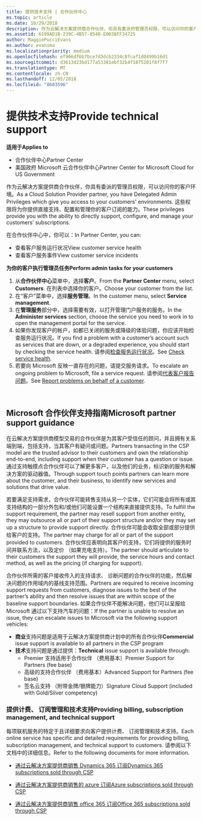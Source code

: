 ```yaml
---
title: 提供技术支持 | 合作伙伴中心
ms.topic: article
ms.date: 10/29/2018
description: 作为云解决方案提供商合作伙伴，你具有委派的管理员权限，可以访问你的客户环境。
ms.assetid: 6199AD1B-239C-4B57-8540-E0038FF34725
author: MaggiePucciEvans
ms.author: evansma
ms.localizationpriority: medium
ms.openlocfilehash: ef966df6b7bce7d3dcb2334c8fcaf1d0499b16d1
ms.sourcegitcommit: d3613d23bd177a53381ebf32b4f1075201f8f7f7
ms.translationtype: MT
ms.contentlocale: zh-CN
ms.lasthandoff: 12/05/2018
ms.locfileid: "8683596"
---
```

# <a name="provide-technical-support"></a><span data-ttu-id="39c65-103">提供技术支持</span><span class="sxs-lookup"><span data-stu-id="39c65-103">Provide technical support</span></span>

**<span data-ttu-id="39c65-104">适用于</span><span class="sxs-lookup"><span data-stu-id="39c65-104">Applies to</span></span>**

-  <span data-ttu-id="39c65-105">合作伙伴中心</span><span class="sxs-lookup"><span data-stu-id="39c65-105">Partner Center</span></span>
-  <span data-ttu-id="39c65-106">美国政府 Microsoft 云合作伙伴中心</span><span class="sxs-lookup"><span data-stu-id="39c65-106">Partner Center for Microsoft Cloud for US Government</span></span>


<span data-ttu-id="39c65-107">作为云解决方案提供商合作伙伴，你具有委派的管理员权限，可以访问你的客户环境。</span><span class="sxs-lookup"><span data-stu-id="39c65-107">As a Cloud Solution Provider partner, you have Delegated Admin Privileges which give you access to your customers' environments.</span></span> <span data-ttu-id="39c65-108">这些权限将为你提供直接支持、配置和管理你的客户订阅的能力。</span><span class="sxs-lookup"><span data-stu-id="39c65-108">These privileges provide you with the ability to directly support, configure, and manage your customers’ subscriptions.</span></span>

<span data-ttu-id="39c65-109">在合作伙伴中心中，你可以：</span><span class="sxs-lookup"><span data-stu-id="39c65-109">In Partner Center, you can:</span></span>

-   <span data-ttu-id="39c65-110">查看客户服务运行状况</span><span class="sxs-lookup"><span data-stu-id="39c65-110">View customer service health</span></span>
-   <span data-ttu-id="39c65-111">查看客户服务事件</span><span class="sxs-lookup"><span data-stu-id="39c65-111">View customer service incidents</span></span>

**<span data-ttu-id="39c65-112">为你的客户执行管理员任务</span><span class="sxs-lookup"><span data-stu-id="39c65-112">Perform admin tasks for your customers</span></span>**

1.  <span data-ttu-id="39c65-113">从**合作伙伴中心**菜单中，选择**客户**。</span><span class="sxs-lookup"><span data-stu-id="39c65-113">From the **Partner Center** menu, select **Customers**.</span></span> <span data-ttu-id="39c65-114">在列表中选择你的客户。</span><span class="sxs-lookup"><span data-stu-id="39c65-114">Choose your customer from the list.</span></span>
2.  <span data-ttu-id="39c65-115">在“客户”菜单中，选择**服务管理**。</span><span class="sxs-lookup"><span data-stu-id="39c65-115">In the customer menu, select **Service management**.</span></span>
3.  <span data-ttu-id="39c65-116">在**管理服务**部分中，选择需要有效，以打开管理门户服务的服务。</span><span class="sxs-lookup"><span data-stu-id="39c65-116">In the **Administer services** section, choose the service you need to work in to open the management portal for the service.</span></span>
4.  <span data-ttu-id="39c65-117">如果你发现客户的帐户，如都已关闭的服务或降级的体验问题，你应该开始检查服务运行状况。</span><span class="sxs-lookup"><span data-stu-id="39c65-117">If you find a problem with a customer’s account such as services that are down, or a degraded experience, you should start by checking the service health.</span></span> <span data-ttu-id="39c65-118">请参阅[检查服务运行状况](check-service-health.md)。</span><span class="sxs-lookup"><span data-stu-id="39c65-118">See [Check service health](check-service-health.md).</span></span>
5.  <span data-ttu-id="39c65-119">若要向 Microsoft 反映一直存在的问题，请提交服务请求。</span><span class="sxs-lookup"><span data-stu-id="39c65-119">To escalate an ongoing problem to Microsoft, file a service request.</span></span> <span data-ttu-id="39c65-120">请参阅[代表客户报告问题](report-problems-on-behalf-of-a-customer.md)。</span><span class="sxs-lookup"><span data-stu-id="39c65-120">See [Report problems on behalf of a customer](report-problems-on-behalf-of-a-customer.md).</span></span>

 
## <a name="microsoft-partner-support-guidance"></a><span data-ttu-id="39c65-121">Microsoft 合作伙伴支持指南</span><span class="sxs-lookup"><span data-stu-id="39c65-121">Microsoft partner support guidance</span></span>

<span data-ttu-id="39c65-122">在云解决方案提供商模型交易的合作伙伴是为其客户受信任的顾问，并且拥有关系端到端，包括支持，当其客户有疑问或问题。</span><span class="sxs-lookup"><span data-stu-id="39c65-122">Partners transacting in the CSP model are the trusted advisor to their customers and own the relationship end-to-end, including support when their customer has a question or issue.</span></span> <span data-ttu-id="39c65-123">通过支持触摸点合作伙伴可以了解更多客户，以及他们的业务，标识新的服务和解决方案的驱动器值。</span><span class="sxs-lookup"><span data-stu-id="39c65-123">Through support touch points partners can learn more about the customer, and their business, to identify new services and solutions that drive value.</span></span>

<span data-ttu-id="39c65-124">若要满足支持需求，合作伙伴可能转售支持从另一个实体，它们可能会将所有或其支持结构的一部分外包和/或他们可能设置一个结构来直接提供支持。</span><span class="sxs-lookup"><span data-stu-id="39c65-124">To fulfill the support requirement, the partner may resell support from another entity, they may outsource all or part of their support structure and/or they may set up a structure to provide support directly.</span></span>  <span data-ttu-id="39c65-125">合作伙伴可能会收取全部或部分提供给客户的支持。</span><span class="sxs-lookup"><span data-stu-id="39c65-125">The partner may charge for all or part of the support provided to customers.</span></span> <span data-ttu-id="39c65-126">合作伙伴应表明向其客户的支持，它们将提供的服务时间并联系方法，以及定价 （如果充电支持）。</span><span class="sxs-lookup"><span data-stu-id="39c65-126">The partner should articulate to their customers the support they will provide, the service hours and contact method, as well as the pricing (if charging for support).</span></span> 

<span data-ttu-id="39c65-127">合作伙伴所需的客户接收传入的支持请求、 诊断问题的合作伙伴的功能，然后解决问题的作用域内的基线支持范围。</span><span class="sxs-lookup"><span data-stu-id="39c65-127">Partners are required to receive incoming support requests from customers, diagnose issues to the best of the partner’s ability and then resolve issues that are within scope of the baseline support boundaries.</span></span> <span data-ttu-id="39c65-128">如果合作伙伴不能解决问题，他们可以呈报给 Microsoft 通过以下支持汽车的问题：</span><span class="sxs-lookup"><span data-stu-id="39c65-128">If the partner is unable to resolve an issue, they can escalate issues to Microsoft via the following support vehicles:</span></span>

- <span data-ttu-id="39c65-129">**商业**支持问题是适用于云解决方案提供商计划中的所有合作伙伴</span><span class="sxs-lookup"><span data-stu-id="39c65-129">**Commercial** issue support is available to all partners in the CSP program</span></span>
-   <span data-ttu-id="39c65-130">**技术**支持问题是通过提供：</span><span class="sxs-lookup"><span data-stu-id="39c65-130">**Technical** issue support is available through:</span></span>
    -   <span data-ttu-id="39c65-131">Premier 支持适用于合作伙伴 （费用基本）</span><span class="sxs-lookup"><span data-stu-id="39c65-131">Premier Support for Partners (fee base)</span></span>
    -   <span data-ttu-id="39c65-132">高级的支持合作伙伴 （费用基本）</span><span class="sxs-lookup"><span data-stu-id="39c65-132">Advanced Support for Partners (fee base)</span></span>
    -   <span data-ttu-id="39c65-133">签名云支持 （附带金牌/银牌能力）</span><span class="sxs-lookup"><span data-stu-id="39c65-133">Signature Cloud Support (included with Gold/Silver competency)</span></span>

### <a name="providing-billing-subscription-management-and-technical-support"></a><span data-ttu-id="39c65-134">提供计费、 订阅管理和技术支持</span><span class="sxs-lookup"><span data-stu-id="39c65-134">Providing billing, subscription management, and technical support</span></span> 

<span data-ttu-id="39c65-135">每项联机服务的特定于且详细要求向客户提供计费、 订阅管理和技术支持。</span><span class="sxs-lookup"><span data-stu-id="39c65-135">Each online service has specific and detailed requirements for providing billing, subscription management, and technical support to customers.</span></span> <span data-ttu-id="39c65-136">请参阅以下文档中的详细信息。</span><span class="sxs-lookup"><span data-stu-id="39c65-136">Refer to the following documents for more information.</span></span>

-   [<span data-ttu-id="39c65-137">通过云解决方案提供商销售 Dynamics 365 订阅</span><span class="sxs-lookup"><span data-stu-id="39c65-137">Dynamics 365 subscriptions sold through CSP</span></span>](https://www.microsoftpartnercommunity.com/t5/CSP/Microsoft-Partner-Support-Guidance/m-p/5262#M30)

-   [<span data-ttu-id="39c65-138">通过云解决方案提供商销售的 azure 订阅</span><span class="sxs-lookup"><span data-stu-id="39c65-138">Azure subscriptions sold through CSP</span></span>](https://www.microsoftpartnercommunity.com/t5/CSP/Microsoft-Partner-Support-Guidance/m-p/5263#M31)

-   [<span data-ttu-id="39c65-139">通过云解决方案提供商销售 office 365 订阅</span><span class="sxs-lookup"><span data-stu-id="39c65-139">Office 365 subscriptions sold through CSP</span></span>](https://www.microsoftpartnercommunity.com/t5/CSP/Microsoft-Partner-Support-Guidance/m-p/5264#M32)
 



